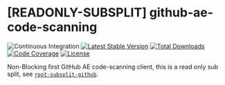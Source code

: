 # [READONLY-SUBSPLIT] github-ae-code-scanning


![Continuous Integration](https://github.com/php-api-clients/github-ae-code-scanning/workflows/Continuous%20Integration/badge.svg)
[![Latest Stable Version](https://poser.pugx.org/api-clients/github-ae-code-scanning/v/stable.png)](https://packagist.org/packages/api-clients/github-ae-code-scanning)
[![Total Downloads](https://poser.pugx.org/api-clients/github-ae-code-scanning/downloads.png)](https://packagist.org/packages/api-clients/github-ae-code-scanning)
[![Code Coverage](https://scrutinizer-ci.com/g/php-api-clients/github-ae-code-scanning/badges/coverage.png?b==)](https://scrutinizer-ci.com/g/php-api-clients/github-ae-code-scanning/?branch=)
[![License](https://poser.pugx.org/api-clients/github-ae-code-scanning/license.png)](https://packagist.org/packages/api-clients/github-ae-code-scanning)

Non-Blocking first GitHub AE code-scanning client, this is a read only sub split, see [`root-subsplit-github`](https://github.com/php-api-clients/root-subsplit-github).
